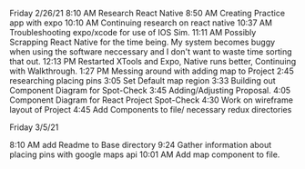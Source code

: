 Friday 2/26/21
8:10 AM Research React Native
8:50 AM Creating Practice app with expo
10:10 AM Continuing research on react native
10:37 AM Troubleshooting expo/xcode for use of IOS Sim.
11:11 AM Possibly Scrapping React Native for the time being. My system becomes buggy when using the software neccessary and I don't want to waste time sorting that out.
12:13 PM Restarted XTools and Expo, Native runs better, Continuing with Walkthrough.
1:27 PM Messing around with adding map to Project
2:45 researching placing pins
3:05 Set Default map region
3:33 Building out Component Diagram for Spot-Check
3:45 Adding/Adjusting Proposal.
4:05 Component Diagram for React Project Spot-Check
4:30 Work on wireframe layout of Project
4:45 Add Components to file/ necessary redux directories

Friday 3/5/21

8:10 AM add Readme to Base directory
9:24 Gather information about placing pins with google maps api
10:01 AM Add map component to file.
